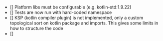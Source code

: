 ####
- [] Platform libs must be configurable (e.g. kotlin-std:1.9.22)
- [] Tests are now run with hard-coded namespace 
- [] KSP (kotlin compiler plugin) is not implemented, only a custom topological sort on kotlin package and imports. This gives some limits in how to structure the code
- [] 
